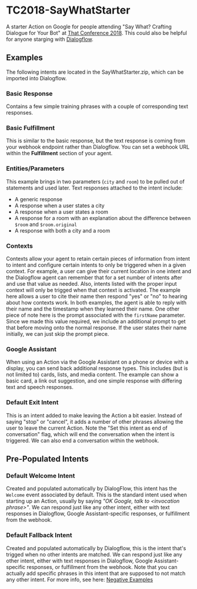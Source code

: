 # TC2018-SayWhatStarter
A starter Action on Google for people attending "Say What? Crafting Dialogue for Your Bot" at [That Conference 2018](https://www.thatconference.com/sessions/session/11947).
This could also be helpful for anyone starging with [Dialogflow](https://dialogflow.com/).

## Examples
The following intents are located in the SayWhatStarter.zip, which can be imported into Dialogflow.

### Basic Response
Contains a few simple training phrases with a couple of corresponding text responses.

### Basic Fulfillment
This is similar to the basic response, but the text response is coming from your webhook endpoint rather than Dialogflow.  You can set a webhook URL within the **Fulfillment** section of your agent.

### Entities/Parameters
This example brings in two parameters (`city` and `room`) to be pulled out of statements and used later.
Text responses attached to the intent include:
* A generic response
* A response when a user states a city
* A response when a user states a room
* A response for a room with an explanation about the difference between `$room` and `$room.original`
* A response with both a city and a room

### Contexts
Contexts allow your agent to retain certain pieces of information from intent to intent and configure certain intents to only be triggered when in a given context.
For example, a user can give their current location in one intent and the Dialogflow agent can remember that for a set number of intents after and use that value as needed.  Also, intents listed with the proper input context will only be trigged when that context is activated.
The example here allows a user to cite their name then respond "yes" or "no" to hearing about how contexts work.  In both examples, the agent is able to reply with their name and the timestamp when they learned their name.
One other piece of note here is the prompt associated with the `firstName` parameter.  Since we made this value required, we include an additional prompt to get that before moving onto the normal response.  If the user states their name initially, we can just skip the prompt piece.

### Google Assistant
When using an Action via the Google Assistant on a phone or device with a display, you can send back additional response types.  This includes (but is not limited to) cards, lists, and media content.
The example can show a basic card, a link out suggestion, and one simple response with differing text and speech responses.

### Default Exit Intent
This is an intent added to make leaving the Action a bit easier.  Instead of saying "stop" or "cancel", it adds a number of other phrases allowing the user to leave the current Action.  Note the "Set this intent as end of conversation" flag, which will end the conversation when the intent is triggered.  We can also end a conversation within the webhook.

## Pre-Populated Intents

### Default Welcome Intent
Created and populated automatically by DialogFlow, this intent has the `Welcome` event associated by default.  This is the standard intent used when starting up an Action, usually by saying *"OK Google, talk to \<invocation phrase>"*.  We can respond just like any other intent, either with text responses in Dialogflow, Google Assistant-specific responses, or fulfillment from the webhook.

### Default Fallback Intent
Created and populated automatically by Dialogflow, this is the intent that's trigged when no other intents are matched.  We can respond just like any other intent, either with text responses in Dialogflow, Google Assistant-specific responses, or fulfillment from the webhook.
Note that you can actually add specific phrases in this intent that are supposed to not match any other intent.  For more info, see here: [Negative Examples](https://dialogflow.com/docs/intents#negative_examples)
